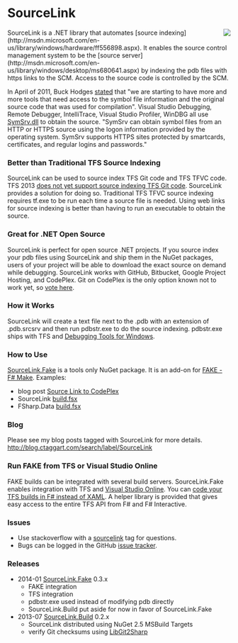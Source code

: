 
# SourceLink

<img src="http://ctaggart.github.io/SourceLink/SourceLink128.jpg" align="right">
SourceLink is a .NET library that automates [source indexing](http://msdn.microsoft.com/en-us/library/windows/hardware/ff556898.aspx). It enables the source control management system to be the [source server](http://msdn.microsoft.com/en-us/library/windows/desktop/ms680641.aspx) by indexing the pdb files with https links to the SCM. Access to the source code is controlled by the SCM.

In April of 2011, Buck Hodges [stated](http://blogs.msdn.com/b/buckh/archive/2011/04/11/making-debugging-easier-source-indexing-and-symbol-server.aspx) that "we are starting to have more and more tools that need access to the symbol file information and the original source code that was used for compilation". Visual Studio Debugging, Remote Debugger, IntelliTrace, Visual Studio Profiler, WinDBG all use [SymSrv.dll](http://msdn.microsoft.com/en-us/library/windows/desktop/ms681416.aspx) to obtain the source. "SymSrv can obtain symbol files from an HTTP or HTTPS source using the logon information provided by the operating system. SymSrv supports HTTPS sites protected by smartcards, certificates, and regular logins and passwords."

### Better than Traditional TFS Source Indexing
SourceLink can be used to source index TFS Git code and TFS TFVC code. TFS 2013 [does not yet support source indexing TFS Git code](http://msdn.microsoft.com/en-us/library/vstudio/ms181368.aspx#tfvc_or_git_details). SourceLink provides a solution for doing so. Traditional TFS TFVC source indexing requires tf.exe to be run each time a source file is needed. Using web links for source indexing is better than having to run an executable to obtain the source.

### Great for .NET Open Source 
SourceLink is perfect for open source .NET projects. If you source index your pdb files using SourceLink and ship them in the NuGet packages, users of your project will be able to download the exact source on demand while debugging. SourceLink works with GitHub, Bitbucket, Google Project Hosting, and CodePlex. Git on CodePlex is the only option known not to work yet, so [vote here](https://codeplex.codeplex.com/workitem/26806).

### How it Works
SourceLink will create a text file next to the .pdb with an extension of .pdb.srcsrv and then run pdbstr.exe to do the source indexing. pdbstr.exe ships with TFS and [Debugging Tools for Windows](http://msdn.microsoft.com/en-us/windows/hardware/hh852365.aspx).

### How to Use
[SourceLink.Fake](http://www.nuget.org/packages/SourceLink.Fake) is a tools only NuGet package. It is an add-on for [FAKE - F# Make](http://fsharp.github.io/FAKE/). Examples:
* blog post [Source Link to CodePlex](http://blog.ctaggart.com/2014/01/source-link-to-codeplex.html)
* SourceLink [build.fsx](https://github.com/ctaggart/SourceLink/blob/master/build.fsx)
* FSharp.Data [build.fsx](https://github.com/fsharp/FSharp.Data/blob/master/build.fsx)

### Blog
Please see my blog posts tagged with SourceLink for more details.
http://blog.ctaggart.com/search/label/SourceLink

### Run FAKE from TFS or Visual Studio Online
FAKE builds can be integrated with several build servers. SourceLink.Fake enables integration with TFS and [Visual Studio Online](http://www.visualstudio.com/). You can [code your TFS builds in F# instead of XAML](http://blog.ctaggart.com/2014/01/code-your-tfs-builds-in-f-instead-of.html). A helper library is provided that gives easy access to the entire TFS API from F# and F# Interactive.

### Issues
* Use stackoverflow with a [sourcelink](http://stackoverflow.com/questions/tagged/sourcelink) tag for questions.
* Bugs can be logged in the GitHub [issue tracker](https://github.com/ctaggart/SourceLink/issues).

### Releases

* 2014-01 [SourceLink.Fake](http://www.nuget.org/packages/SourceLink.Fake) 0.3.x
  * FAKE integration
  * TFS integration
  * pdbstr.exe used instead of modifying pdb directly
  * SourceLink.Build put aside for now in favor of SourceLink.Fake
* 2013-07 [SourceLink.Build](http://www.nuget.org/packages/SourceLink.Build) 0.2.x
  * SourceLink distributed using NuGet 2.5 MSBuild Targets
  * verify Git checksums using [LibGit2Sharp](http://libgit2.github.com/)